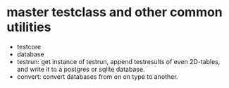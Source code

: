 # master testclass and other common utilities

* testcore
 * database
  * testrun: get instance of testrun, append testresults of even 2D-tables, and write it to a postgres or sqlite database.
  * convert: convert databases from on on type to another.
